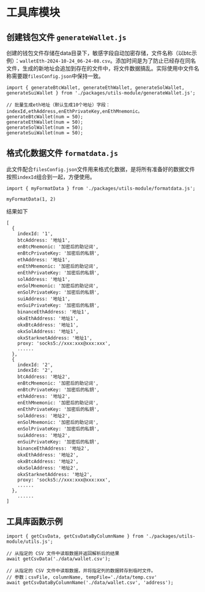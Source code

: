 # 工具库模块

## 创建钱包文件 `generateWallet.js`

创建的钱包文件存储在data目录下，敏感字段自动加密存储，文件名称（以btc示例）：`walletEth-2024-10-24_06-24-08.csv`。添加时间是为了防止已经存在同名文件，生成的新地址会追加到存在的文件中，将文件数据搞乱。实际使用中文件名称需要跟`filesConfig.json`中保持一致。

```
import { generateBtcWallet, generateEthWallet, generateSolWallet, generateSuiWallet } from './packages/utils-module/generateWallet.js';

// 批量生成eth地址（默认生成10个地址）字段：indexId,ethAddress,enEthPrivateKey,enEthMnemonic。
generateBtcWallet(num = 50);
generateEthWallet(num = 50);
generateSolWallet(num = 50);
generateSuiWallet(num = 50);
```

## 格式化数据文件 `formatdata.js`

此文件配合`filesConfig.json`文件用来格式化数据，是将所有准备好的数据文件按照`indexId`组合到一起，方便使用。

```
import { myFormatData } from './packages/utils-module/formatdata.js';

myFormatData(1, 2)

```

结果如下
```
[
  {
    indexId: '1',
    btcAddress: '地址1',
    enBtcMnemonic: '加密后的助记词',
    enBtcPrivateKey: '加密后的私钥',
    ethAddress: '地址1',
    enEthMnemonic: '加密后的助记词',
    enEthPrivateKey: '加密后的私钥',
    solAddress: '地址1',
    enSolMnemonic: '加密后的助记词',
    enSolPrivateKey: '加密后的私钥',
    suiAddress: '地址1',
    enSuiPrivateKey: '加密后的私钥',
    binanceEthAddress: '地址1',
    okxEthAddress: '地址1',
    okxBtcAddress: '地址1',
    okxSolAddress: '地址1',
    okxStarknetAddress: '地址1',
    proxy: 'socks5://xxx:xxx@xxx:xxx',
    ......
  },
  {
    indexId: '2',
    indexId: '2',
    btcAddress: '地址2',
    enBtcMnemonic: '加密后的助记词',
    enBtcPrivateKey: '加密后的私钥',
    ethAddress: '地址2',
    enEthMnemonic: '加密后的助记词',
    enEthPrivateKey: '加密后的私钥',
    solAddress: '地址2',
    enSolMnemonic: '加密后的助记词',
    enSolPrivateKey: '加密后的私钥',
    suiAddress: '地址2',
    enSuiPrivateKey: '加密后的私钥',
    binanceEthAddress: '地址2',
    okxEthAddress: '地址2',
    okxBtcAddress: '地址2',
    okxSolAddress: '地址2',
    okxStarknetAddress: '地址2',
    proxy: 'socks5://xxx:xxx@xxx:xxx',
    ......
  },
    ......
]
```

## 工具库函数示例
```
import { getCsvData, getCsvDataByColumnName } from './packages/utils-module/utils.js';

// 从指定的 CSV 文件中读取数据并返回解析后的结果
await getCsvData('./data/wallet.csv');

// 从指定的 CSV 文件中读取数据，并将指定列的数据转存到临时文件。
// 参数；csvFile, columnName, tempFile='./data/temp.csv'
await getCsvDataByColumnName('./data/wallet.csv', 'address');
```